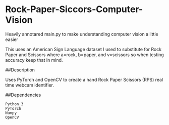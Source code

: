 # Rock-Paper-Siccors-Computer-Vision

Heavily annotared main.py to make understanding computer vision a little easier

This uses an American Sign Language dataset I used to substitute for Rock Paper and Scissors where a=rock, b=paper, and v=scissors so when testing accuracy keep that in mind.

##Description

Uses PyTorch and OpenCV to create a hand Rock Paper Scissors (RPS) real time webcam identifier.

##Dependencies
```
Python 3
PyTorch
Numpy
OpenCV
```
